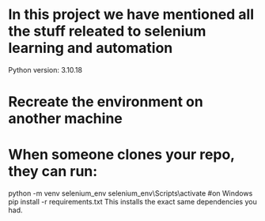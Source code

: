 # In this project we have mentioned all the stuff releated to selenium learning and automation
Python version: 3.10.18


# Recreate the environment on another machine
# When someone clones your repo, they can run:

python -m venv selenium_env
selenium_env\Scripts\activate   #on Windows
pip install -r requirements.txt    This installs the exact same dependencies you had.